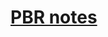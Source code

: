 # [PBR notes](https://docs.qq.com/doc/p/a72a6843dda3e8eab0b57dc3a5609f6e7f290e3d?dver=2.1.27237808)</br>

